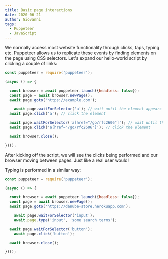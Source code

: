 ```yaml
---
title: Basic page interactions
date: 2020-06-21
author: Giovanni
tags: 
  - Puppeteer
  - JavaScript
---
```


We normally access most website functionality through clicks, taps, typing etc. Puppeteer allows us to replicate these events by finding elements on the page using CSS selectors. Let's expand our hello-world script by clicking a couple of links:

```jsx
const puppeteer = require('puppeteer');

(async () => {

  const browser = await puppeteer.launch({headless: false});
  const page = await browser.newPage();
  await page.goto('https://example.com');

	await page.waitForSelector('a'); // wait until the element appears
  await page.click('a'); // click the element

  await page.waitForSelector('a[href="/go/rfc2606"]'); // wait until the element appears
  await page.click('a[href="/go/rfc2606"]'); // click the element

  await browser.close();

})();
```

After kicking off the script, we will see the clicks being performed and our browser moving between pages. Just like a real user would!

Typing is performed in a similar way:

```jsx
const puppeteer = require('puppeteer');

(async () => {

  const browser = await puppeteer.launch({headless: false});
  const page = await browser.newPage();
  await page.goto('https://danube-store.herokuapp.com');

	await page.waitForSelector('input');
	await.page.type('input', 'some search terms');

  await page.waitForSelector('button');
	await page.click('button');

  await browser.close();

})();
```